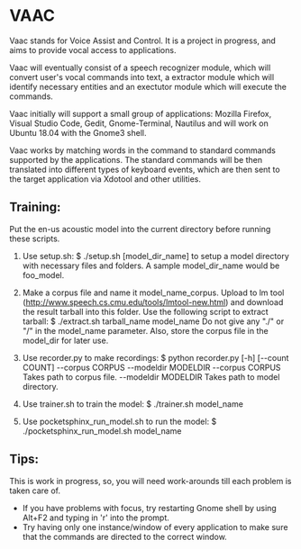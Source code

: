 # VAAC

Vaac stands for Voice Assist and Control. It is a project in progress, and aims to provide vocal access to applications.

Vaac will eventually consist of a speech recognizer module, which will convert user's vocal commands into text, a extractor module which will identify necessary entities and an exectutor module which will execute the commands.

Vaac initially will support a small group of applications: Mozilla Firefox, Visual Studio Code, Gedit, Gnome-Terminal, Nautilus and will work on Ubuntu 18.04 with the Gnome3 shell.

Vaac works by matching words in the command to standard commands supported by the applications. The standard commands will be then translated into different types of keyboard events, which are then sent to the target application via Xdotool and other utilities.

## Training:
Put the en-us acoustic model into the current directory before running these scripts.

1. Use setup.sh:
	$ ./setup.sh [model_dir_name]
	to setup a model directory with necessary files and folders. A sample model_dir_name would be foo_model.

2. Make a corpus file and name it model_name_corpus. Upload to lm tool (http://www.speech.cs.cmu.edu/tools/lmtool-new.html) and download the result tarball into this folder.
	Use the following script to extract tarball:
		$ ./extract.sh tarball_name model_name
	Do not give any "./" or "/" in the model_name parameter.
	Also, store the corpus file in the model_dir for later use.

3. Use recorder.py to make recordings:
	$ python recorder.py [-h] [--count COUNT] --corpus CORPUS --modeldir MODELDIR
	--corpus CORPUS      Takes path to corpus file.
  	--modeldir MODELDIR  Takes path to model directory.

4. Use trainer.sh to train the model:
	$ ./trainer.sh model_name
	
5. Use pocketsphinx_run_model.sh to run the model:
	$ ./pocketsphinx_run_model.sh model_name
	

## Tips:
This is work in progress, so, you will need work-arounds till each problem is taken care of.
* If you have problems with focus, try restarting Gnome shell by using Alt+F2 and typing in 'r' into the prompt.
* Try having only one instance/window of every application to make sure that the commands are directed to the correct window.
